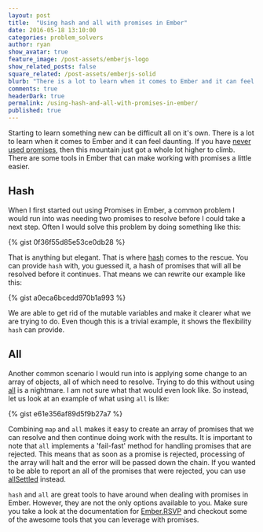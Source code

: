 ```yaml
---
layout: post
title:  "Using hash and all with promises in Ember"
date: 2016-05-18 13:10:00
categories: problem_solvers
author: ryan
show_avatar: true
feature_image: /post-assets/emberjs-logo
show_related_posts: false
square_related: /post-assets/emberjs-solid
blurb: "There is a lot to learn when it comes to Ember and it can feel daunting. There are some tools in Ember that can make working with promises a little easier."
comments: true
headerDark: true
permalink: /using-hash-and-all-with-promises-in-ember/
published: true
---
```


Starting to learn something new can be difficult all on it's own.  There is a lot to learn when it comes to Ember and it can feel daunting.  If you have [never used promises](http://www.html5rocks.com/en/tutorials/es6/promises/), then this mountain just got a whole lot higher to climb.  There are some tools in Ember that can make working with promises a little easier.

## Hash

When I first started out using Promises in Ember, a common problem I would run into was needing two promises to resolve before I could take a next step.  Often I would solve this problem by doing something like this:

{% gist 0f36f55d85e53ce0db28 %}

That is anything but elegant.  That is where [hash](http://emberjs.com/api/classes/RSVP.html#method_hash) comes to the rescue.  You can provide `hash` with, you guessed it, a hash of promises that will all be resolved before it continues.  That means we can rewrite our example like this:

{% gist a0eca6bcedd970b1a993 %}

We are able to get rid of the mutable variables and make it clearer what we are trying to do.  Even though this is a trivial example, it shows the flexibility `hash` can provide.

## All

Another common scenario I would run into is applying some change to an array of objects, all of which need to resolve.  Trying to do this without using [all](http://emberjs.com/api/classes/RSVP.html#method_all) is a nightmare.  I am not sure what that would even look like.  So instead, let us look at an example of what using `all` is like:

{% gist e61e356af89d5f9b27a7 %}

Combining `map` and `all` makes it easy to create an array of promises that we can resolve and then continue doing work with the results.  It is important to note that `all` implements a 'fail-fast' method for handling promises that are rejected.  This means that as soon as a promise is rejected, processing of the array will halt and the error will be passed down the chain.  If you wanted to be able to report an all of the promises that were rejected, you can use [allSettled](http://emberjs.com/api/classes/RSVP.html#method_allSettled) instead.

`hash` and `all` are great tools to have around when dealing with promises in Ember.  However, they are not the only options available to you.  Make sure you take a look at the documentation for [Ember.RSVP](http://emberjs.com/api/classes/RSVP.html) and checkout some of the awesome tools that you can leverage with promises.

